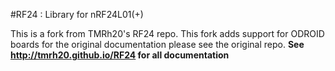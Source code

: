 #RF24 : Library for nRF24L01(+)

This is a fork from TMRh20's RF24 repo. This fork adds support for ODROID boards
for the original documentation please see the original repo.
**See http://tmrh20.github.io/RF24 for all documentation**
